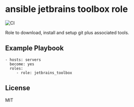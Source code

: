 ansible jetbrains toolbox role
==============================

![CI](https://github.com/baztian/ansible-jetbrains-toolbox/workflows/CI/badge.svg)

Role to download, install and setup git plus associated tools.

Example Playbook
----------------

    - hosts: servers
      become: yes
      roles:
         - role: jetbrains_toolbox

License
-------

MIT

